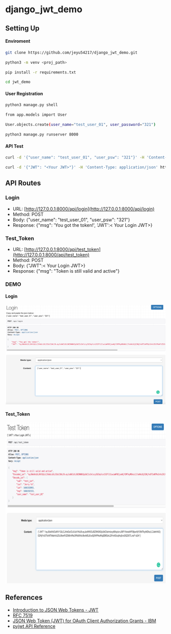 # django_jwt_demo

## Setting Up
#### Enviroment
```bash
git clone https://github.com/jeyu54217/django_jwt_demo.git
```
```bash
python3 -m venv <proj_path>
```
```bash
pip install -r requirements.txt
```
```bash
cd jwt_demo
```
#### User Registration
```bash
python3 manage.py shell
```
```bash
from app.models import User
```
```bash
User.objects.create(user_name="test_user_01", user_password="321")
```
```bash
python3 manage.py runserver 8000
```
#### API Test
```bash
curl -d '{"user_name": "test_user_01", "user_psw": "321"}' -H 'Content-Type: application/json' http://127.0.0.1:8000/api/login
```
```bash
curl -d '{"JWT": "<Your JWT>"}' -H 'Content-Type: application/json' http://127.0.0.1:8000/api/test_token
```
## API Routes
### Login
- URL: [http://127.0.0.1:8000/api/login](http://127.0.0.1:8000/api/login)
- Method: POST
- Body: {"user_name": "test_user_01", "user_psw": "321"}
- Response: {"msg": 'You got the token!', 'JWT':< Your Login JWT>}

### Test_Token
- URL: [http://127.0.0.1:8000/api/test_token](http://127.0.0.1:8000/api/test_token)
- Method: POST
- Body: {"JWT":< Your Login JWT>}
- Response: {"msg": "Token is still valid and active"}

### DEMO
#### Login
![image](https://github.com/jeyu54217/django_jwt_demo/blob/main/jwt_demo/img/login.png?raw=true)
#### Test_Token
![image](https://github.com/jeyu54217/django_jwt_demo/blob/main/jwt_demo/img/test_token.png?raw=true)

## References
- [Introduction to JSON Web Tokens - JWT](https://jwt.io/introduction)
- [RFC 7519](https://www.rfc-editor.org/rfc/rfc7519)
- [JSON Web Token (JWT) for OAuth Client Authorization Grants - IBM](https://www.ibm.com/docs/en/was-liberty/base?topic=uocpao2as-json-web-token-jwt-oauth-client-authorization-grants)
- [pyjwt API Reference](https://pyjwt.readthedocs.io/en/stable/api.html)

